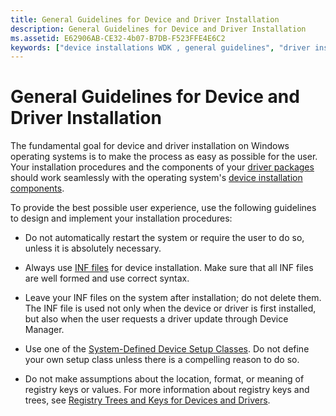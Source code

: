 ```yaml
---
title: General Guidelines for Device and Driver Installation
description: General Guidelines for Device and Driver Installation
ms.assetid: E62906AB-CE32-4b07-B7DB-F523FFE4E6C2
keywords: ["device installations WDK , general guidelines", "driver installations WDK , general guidelines"]
---
```


# General Guidelines for Device and Driver Installation


The fundamental goal for device and driver installation on Windows operating systems is to make the process as easy as possible for the user. Your installation procedures and the components of your [driver packages](driver-packages.md) should work seamlessly with the operating system's [device installation components](https://msdn.microsoft.com/library/windows/hardware/ff541277).

To provide the best possible user experience, use the following guidelines to design and implement your installation procedures:

-   Do not automatically restart the system or require the user to do so, unless it is absolutely necessary.

-   Always use [INF files](inf-files.md) for device installation. Make sure that all INF files are well formed and use correct syntax.

-   Leave your INF files on the system after installation; do not delete them. The INF file is used not only when the device or driver is first installed, but also when the user requests a driver update through Device Manager.

-   Use one of the [System-Defined Device Setup Classes](https://msdn.microsoft.com/library/windows/hardware/ff553419). Do not define your own setup class unless there is a compelling reason to do so.

-   Do not make assumptions about the location, format, or meaning of registry keys or values. For more information about registry keys and trees, see [Registry Trees and Keys for Devices and Drivers](registry-trees-and-keys.md).

 

 






